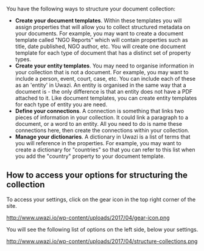 You have the following ways to structure your document collection:
* **Create your document templates**. Within these templates you will assign properties that will allow you to collect structured metadata on your documents. For example, you may want to create a document template called "NGO Reports" which will contain properties such as title, date published, NGO author, etc. You will create one document template for each type of document that has a distinct set of property types. 
* **Create your entity templates**. You may need to organise information in your collection that is not a document. For example, you may want to include a person, event, court, case, etc. You can include each of these as an 'entity' in Uwazi. An entity is organised in the same way that a document is - the only difference is that an entity does not have a PDF attached to it. Like document templates, you can create entity templates for each type of entity you are need. 
* **Define your connections**. A connection is something that links two pieces of information in your collection. It could link a paragraph to a document, or a word to an entity. All you need to do is name these connections here, then create the connections within your collection. 
* **Manage your dictionaries**. A dictionary in Uwazi is a list of terms that you will reference in the properties. For example, you may want to create a dictionary for "countries" so that you can refer to this list when you add the "country" property to your document template. 

## How to access your options for structuring the collection

To access your settings, click on the gear icon in the top right corner of the site.

http://www.uwazi.io/wp-content/uploads/2017/04/gear-icon.png

You will see the following list of options on the left side, below your settings. 

http://www.uwazi.io/wp-content/uploads/2017/04/structure-collections.png

